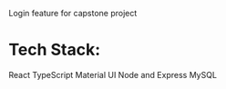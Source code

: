 Login feature for capstone project

# Tech Stack:
React
TypeScript
Material UI
Node and Express
MySQL
